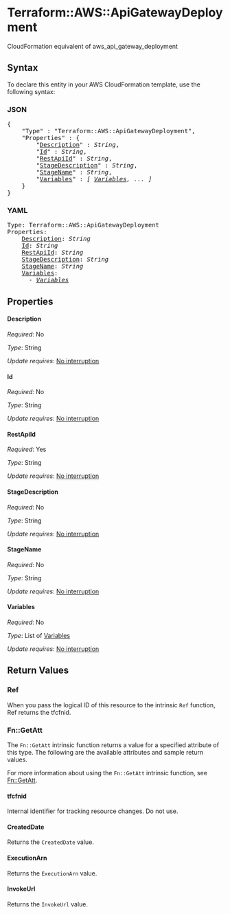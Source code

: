 # Terraform::AWS::ApiGatewayDeployment

CloudFormation equivalent of aws_api_gateway_deployment

## Syntax

To declare this entity in your AWS CloudFormation template, use the following syntax:

### JSON

<pre>
{
    "Type" : "Terraform::AWS::ApiGatewayDeployment",
    "Properties" : {
        "<a href="#description" title="Description">Description</a>" : <i>String</i>,
        "<a href="#id" title="Id">Id</a>" : <i>String</i>,
        "<a href="#restapiid" title="RestApiId">RestApiId</a>" : <i>String</i>,
        "<a href="#stagedescription" title="StageDescription">StageDescription</a>" : <i>String</i>,
        "<a href="#stagename" title="StageName">StageName</a>" : <i>String</i>,
        "<a href="#variables" title="Variables">Variables</a>" : <i>[ <a href="variables.md">Variables</a>, ... ]</i>
    }
}
</pre>

### YAML

<pre>
Type: Terraform::AWS::ApiGatewayDeployment
Properties:
    <a href="#description" title="Description">Description</a>: <i>String</i>
    <a href="#id" title="Id">Id</a>: <i>String</i>
    <a href="#restapiid" title="RestApiId">RestApiId</a>: <i>String</i>
    <a href="#stagedescription" title="StageDescription">StageDescription</a>: <i>String</i>
    <a href="#stagename" title="StageName">StageName</a>: <i>String</i>
    <a href="#variables" title="Variables">Variables</a>: <i>
      - <a href="variables.md">Variables</a></i>
</pre>

## Properties

#### Description

_Required_: No

_Type_: String

_Update requires_: [No interruption](https://docs.aws.amazon.com/AWSCloudFormation/latest/UserGuide/using-cfn-updating-stacks-update-behaviors.html#update-no-interrupt)

#### Id

_Required_: No

_Type_: String

_Update requires_: [No interruption](https://docs.aws.amazon.com/AWSCloudFormation/latest/UserGuide/using-cfn-updating-stacks-update-behaviors.html#update-no-interrupt)

#### RestApiId

_Required_: Yes

_Type_: String

_Update requires_: [No interruption](https://docs.aws.amazon.com/AWSCloudFormation/latest/UserGuide/using-cfn-updating-stacks-update-behaviors.html#update-no-interrupt)

#### StageDescription

_Required_: No

_Type_: String

_Update requires_: [No interruption](https://docs.aws.amazon.com/AWSCloudFormation/latest/UserGuide/using-cfn-updating-stacks-update-behaviors.html#update-no-interrupt)

#### StageName

_Required_: No

_Type_: String

_Update requires_: [No interruption](https://docs.aws.amazon.com/AWSCloudFormation/latest/UserGuide/using-cfn-updating-stacks-update-behaviors.html#update-no-interrupt)

#### Variables

_Required_: No

_Type_: List of <a href="variables.md">Variables</a>

_Update requires_: [No interruption](https://docs.aws.amazon.com/AWSCloudFormation/latest/UserGuide/using-cfn-updating-stacks-update-behaviors.html#update-no-interrupt)

## Return Values

### Ref

When you pass the logical ID of this resource to the intrinsic `Ref` function, Ref returns the tfcfnid.

### Fn::GetAtt

The `Fn::GetAtt` intrinsic function returns a value for a specified attribute of this type. The following are the available attributes and sample return values.

For more information about using the `Fn::GetAtt` intrinsic function, see [Fn::GetAtt](https://docs.aws.amazon.com/AWSCloudFormation/latest/UserGuide/intrinsic-function-reference-getatt.html).

#### tfcfnid

Internal identifier for tracking resource changes. Do not use.

#### CreatedDate

Returns the <code>CreatedDate</code> value.

#### ExecutionArn

Returns the <code>ExecutionArn</code> value.

#### InvokeUrl

Returns the <code>InvokeUrl</code> value.

